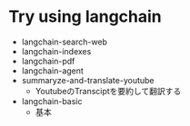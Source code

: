 # Try using langchain

- langchain-search-web
- langchain-indexes
- langchain-pdf
- langchain-agent
- summaryze-and-translate-youtube
  - YoutubeのTransciptを要約して翻訳する
- langchain-basic
  - 基本
